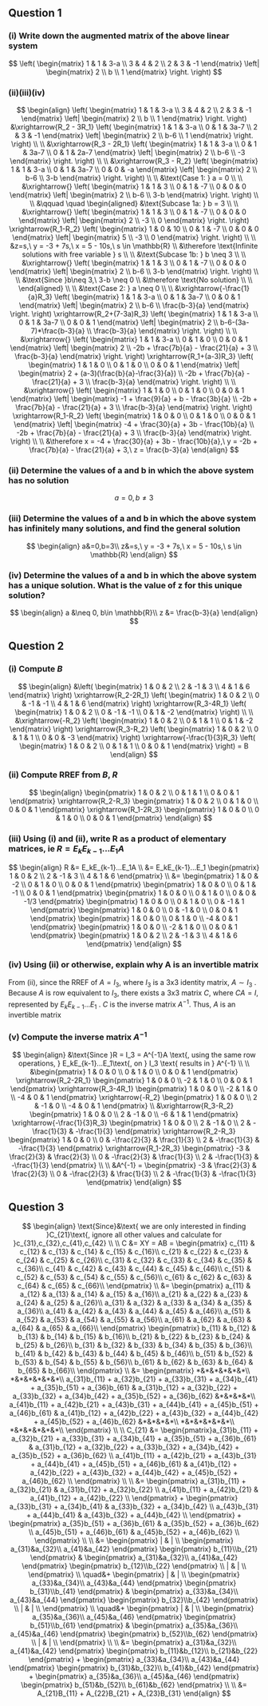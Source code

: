 ## Question 1
### (i) Write down the augmented matrix of the above linear system

$$
\left(
	\begin{matrix}
		1 & 1 & 3-a \\
		3 & 4 & 2 \\
		2 & 3 & -1
	\end{matrix} 
	\left| 
	\begin{matrix}
		2 \\ 
		b \\ 
		1
	\end{matrix}
	\right. 
\right)
$$
### (ii)(iii)(iv)

$$ 
\begin{align}
\left(
	\begin{matrix}
		1 & 1 & 3-a \\
		3 & 4 & 2 \\
		2 & 3 & -1
	\end{matrix} 
	\left| 
	\begin{matrix}
		2 \\ 
		b \\ 
		1
	\end{matrix}
	\right. 
\right)
&\xrightarrow{R_2 - 3R_1}
\left(
	\begin{matrix}
		1 & 1 & 3-a \\
		0 & 1 & 3a-7 \\
		2 & 3 & -1
	\end{matrix} 
	\left| 
	\begin{matrix}
		2 \\ 
		b-6 \\ 
		1
	\end{matrix}
	\right. 
\right) 
\\ \\
&\xrightarrow{R_3 - 2R_1}
\left(
	\begin{matrix}
		1 & 1 & 3-a \\
		0 & 1 & 3a-7 \\
		0 & 1 & 2a-7
	\end{matrix} 
	\left| 
	\begin{matrix}
		2 \\ 
		b-6 \\ 
		-3
	\end{matrix}
	\right. 
\right)
\\ \\
&\xrightarrow{R_3 - R_2}
\left(
	\begin{matrix}
		1 & 1 & 3-a \\
		0 & 1 & 3a-7 \\
		0 & 0 & -a
	\end{matrix} 
	\left| 
	\begin{matrix}
		2 \\ 
		b-6 \\ 
		3-b
	\end{matrix}
	\right. 
\right)
\\ \\
&\text{Case 1: } a = 0
\\ \\
&\xrightarrow{}
\left(
	\begin{matrix}
		1 & 1 & 3 \\
		0 & 1 & -7 \\
		0 & 0 & 0
	\end{matrix} 
	\left| 
	\begin{matrix}
		2 \\ 
		b-6 \\ 
		3-b
	\end{matrix}
	\right. 
\right)
\\ \\
&\qquad \quad \begin{aligned}
	&\text{Subcase 1a: } b = 3 
	\\ \\
	&\xrightarrow{}
	\left(
		\begin{matrix}
			1 & 1 & 3 \\
			0 & 1 & -7 \\
			0 & 0 & 0
		\end{matrix} 
		\left| 
		\begin{matrix}
			2 \\ 
			-3 \\ 
			0
		\end{matrix}
		\right. 
	\right)
	\xrightarrow{R_1-R_2}
	\left(
		\begin{matrix}
			1 & 0 & 10 \\
			0 & 1 & -7 \\
			0 & 0 & 0
		\end{matrix} 
		\left| 
		\begin{matrix}
			5 \\ 
			-3 \\ 
			0
		\end{matrix}
		\right. 
	\right) 
	\\ \\ 
	&z=s,\ y = -3 + 7s,\ x = 5 - 10s,\ s \in \mathbb{R} 
	\\
	&\therefore \text{Infinite solutions with free variable } s 
	\\ \\
	&\text{Subcase 1b: } b \neq 3
	\\ \\
	&\xrightarrow{}
	\left(
		\begin{matrix}
			1 & 1 & 3 \\
			0 & 1 & -7 \\
			0 & 0 & 0
		\end{matrix} 
		\left| 
		\begin{matrix}
			2 \\ 
			b-6 \\ 
			3-b
		\end{matrix}
		\right. 
	\right)
	\\ \\
	&\text{Since }b\neq 3,\ 3-b \neq 0 \\ 
	&\therefore \text{No solution}
	\\ \\
\end{aligned}
\\ \\
&\text{Case 2: } a \neq 0
\\ \\
&\xrightarrow{-\frac{1}{a}R_3}
\left(
	\begin{matrix}
		1 & 1 & 3-a \\
		0 & 1 & 3a-7 \\
		0 & 0 & 1
	\end{matrix} 
	\left| 
	\begin{matrix}
		2 \\ 
		b-6 \\ 
		\frac{b-3}{a}
	\end{matrix}
	\right. 
\right)
\xrightarrow{R_2+(7-3a)R_3}
\left(
	\begin{matrix}
		1 & 1 & 3-a \\
		0 & 1 & 3a-7 \\
		0 & 0 & 1
	\end{matrix} 
	\left| 
	\begin{matrix}
		2 \\ 
		b-6-(3a-7)*\frac{b-3}{a} \\ 
		\frac{b-3}{a}
	\end{matrix}
	\right. 
\right)
\\ \\ 
&\xrightarrow{}
\left(
	\begin{matrix}
		1 & 1 & 3-a \\
		0 & 1 & 0 \\
		0 & 0 & 1
	\end{matrix} 
	\left| 
	\begin{matrix}
		2 \\ 
		-2b + \frac{7b}{a} - \frac{21}{a} + 3 \\ 
		\frac{b-3}{a}
	\end{matrix}
	\right. 
\right)
\xrightarrow{R_1+(a-3)R_3}
\left(
	\begin{matrix}
		1 & 1 & 0 \\
		0 & 1 & 0 \\
		0 & 0 & 1
	\end{matrix} 
	\left| 
	\begin{matrix}
		2 + (a-3)(\frac{b}{a}-\frac{3}{a}) \\ 
		-2b + \frac{7b}{a} - \frac{21}{a} + 3 \\ 
		\frac{b-3}{a}
	\end{matrix}
	\right. 
\right)
\\ \\
&\xrightarrow{}
\left(
	\begin{matrix}
		1 & 1 & 0 \\
		0 & 1 & 0 \\
		0 & 0 & 1
	\end{matrix} 
	\left| 
	\begin{matrix}
		-1 + \frac{9}{a} + b - \frac{3b}{a} \\ 
		-2b + \frac{7b}{a} - \frac{21}{a} + 3 \\ 
		\frac{b-3}{a}
	\end{matrix}
	\right. 
\right)
\xrightarrow{R_1-R_2}
\left(
	\begin{matrix}
		1 & 0 & 0 \\
		0 & 1 & 0 \\
		0 & 0 & 1
	\end{matrix} 
	\left| 
	\begin{matrix}
		-4 + \frac{30}{a} + 3b - \frac{10b}{a} \\ 
		-2b + \frac{7b}{a} - \frac{21}{a} + 3 \\ 
		\frac{b-3}{a}
	\end{matrix}
	\right. 
\right)
\\ \\
&\therefore x = -4 + \frac{30}{a} + 3b - \frac{10b}{a},\ y = -2b + \frac{7b}{a} - \frac{21}{a} + 3,\ z = \frac{b-3}{a}
\end{align}
$$

### (ii) Determine the values of a and b in which the above system has no solution
$$
a = 0,b \neq 3
$$
### (iii) Determine the values of a and b in which the above system has infinitely many  solutions, and find the general solution
$$
\begin{align}
a&=0,b=3\\
z&=s,\ y = -3 + 7s,\ x = 5 - 10s,\ s \in \mathbb{R}
\end{align}
$$
### (iv) Determine the values of a and b in which the above system has a unique solution.  What is the value of z for this unique solution?
$$
\begin{align}
a &\neq 0, b\in \mathbb{R}\\
z &= \frac{b-3}{a}
\end{align}
$$

## Question 2
### (i) Compute $B$
$$
\begin{align}
&\left(
	\begin{matrix}
		1 & 0 & 2 \\
		2 & -1 & 3 \\
		4 & 1 & 6
	\end{matrix}
\right)
\xrightarrow{R_2-2R_1}
\left(
	\begin{matrix}
		1 & 0 & 2 \\
		0 & -1 & -1 \\
		4 & 1 & 6
	\end{matrix}
\right)
\xrightarrow{R_3-4R_1}
\left(
	\begin{matrix}
		1 & 0 & 2 \\
		0 & -1 & -1 \\
		0 & 1 & -2
	\end{matrix}
\right)
\\ \\
&\xrightarrow{-R_2}
\left(
	\begin{matrix}
		1 & 0 & 2 \\
		0 & 1 & 1 \\
		0 & 1 & -2
	\end{matrix}
\right)
\xrightarrow{R_3-R_2}
\left(
	\begin{matrix}
		1 & 0 & 2 \\
		0 & 1 & 1 \\
		0 & 0 & -3
	\end{matrix}
\right)
\xrightarrow{-\frac{1}{3}R_3}
\left(
	\begin{matrix}
		1 & 0 & 2 \\
		0 & 1 & 1 \\
		0 & 0 & 1
	\end{matrix}
\right) = B
\end{align}
$$

### (ii) Compute RREF from $B$, $R$
$$
\begin{align}
\begin{pmatrix}
	1 & 0 & 2 \\
	0 & 1 & 1 \\
	0 & 0 & 1
\end{pmatrix}
\xrightarrow{R_2-R_3}
\begin{pmatrix}
	1 & 0 & 2 \\
	0 & 1 & 0 \\
	0 & 0 & 1
\end{pmatrix}
\xrightarrow{R_1-2R_3}
\begin{pmatrix}
	1 & 0 & 0 \\
	0 & 1 & 0 \\
	0 & 0 & 1
\end{pmatrix}
\end{align}
$$

### (iii) Using (i) and (ii), write R as a product of elementary matrices, ie $R = E_kE_{k-1}...E_1A$

$$
\begin{align}
	R &= E_kE_{k-1}...E_1A \\
	&= E_kE_{k-1}...E_1
	\begin{pmatrix}
	1 & 0 & 2 \\ 2 & -1 & 3 \\ 4 & 1 & 6
	\end{pmatrix} \\
	&=
	\begin{pmatrix}
	1 & 0 & -2 \\ 0 & 1 & 0 \\ 0 & 0 & 1
	\end{pmatrix}
	\begin{pmatrix}
	1 & 0 & 0 \\ 0 & 1 & -1 \\ 0 & 0 & 1
	\end{pmatrix}
	\begin{pmatrix}
	1 & 0 & 0 \\ 0 & 1 & 0 \\ 0 & 0 & -1/3
	\end{pmatrix}
	\begin{pmatrix}
	1 & 0 & 0 \\ 0 & 1 & 0 \\ 0 & -1 & 1
	\end{pmatrix}
	\begin{pmatrix}
	1 & 0 & 0 \\ 0 & -1 & 0 \\ 0 & 0 & 1
	\end{pmatrix}
	\begin{pmatrix}
	1 & 0 & 0 \\ 0 & 1 & 0 \\ -4 & 0 & 1
	\end{pmatrix}
	\begin{pmatrix}
	1 & 0 & 0 \\ -2 & 1 & 0 \\ 0 & 0 & 1
	\end{pmatrix}
	\begin{pmatrix}
	1 & 0 & 2 \\ 2 & -1 & 3 \\ 4 & 1 & 6
	\end{pmatrix}
\end{align}
$$

### (iv) Using (ii) or otherwise, explain why A is an invertible matrix

From (ii), since the RREF of $A=I_3$, where $I_3$ is a 3x3 identity matrix, $A \sim I_3$ . Because $A$ is row equivalent to $I_3$, there exists a 3x3 matrix $C$, where $CA = I$, represented by $E_kE_{k-1}...E_1$ . $C$ is the inverse matrix $A^{-1}$. Thus, $A$ is an invertible matrix
### (v) Compute the inverse matrix $A^{-1}$

$$
\begin{align}
&\text{Since }R = I_3 = A^{-1}A \text{, using the same row operations, } E_kE_{k-1}...E_1\text{, on } I_3 \text{ results in } A^{-1}  \\ \\
&\begin{pmatrix}
1 & 0 & 0 \\ 0 & 1 & 0 \\ 0 & 0 & 1
\end{pmatrix}
\xrightarrow{R_2-2R_1}
\begin{pmatrix}
1 & 0 & 0 \\ -2 & 1 & 0 \\ 0 & 0 & 1
\end{pmatrix}
\xrightarrow{R_3-4R_1}
\begin{pmatrix}
1 & 0 & 0 \\ -2 & 1 & 0 \\ -4 & 0 & 1
\end{pmatrix}
\xrightarrow{-R_2}
\begin{pmatrix}
1 & 0 & 0 \\ 2 & -1 & 0 \\ -4 & 0 & 1
\end{pmatrix}
\\
&\xrightarrow{R_3-R_2}
\begin{pmatrix}
1 & 0 & 0 \\ 2 & -1 & 0 \\ -6 & 1 & 1
\end{pmatrix}
\xrightarrow{-\frac{1}{3}R_3}
\begin{pmatrix}
1 & 0 & 0 \\ 2 & -1 & 0 \\ 2 & -\frac{1}{3} & -\frac{1}{3}
\end{pmatrix}
\xrightarrow{R_2-R_3}
\begin{pmatrix}
1 & 0 & 0 \\ 0 & -\frac{2}{3} & \frac{1}{3} \\ 2 & -\frac{1}{3} & -\frac{1}{3}
\end{pmatrix}
\xrightarrow{R_1-2R_3}
\begin{pmatrix}
-3 & \frac{2}{3} & \frac{2}{3} \\ 0 & -\frac{2}{3} & \frac{1}{3} \\ 2 & -\frac{1}{3} & -\frac{1}{3}
\end{pmatrix}
\\ \\
&A^{-1} = 
\begin{pmatrix}
-3 & \frac{2}{3} & \frac{2}{3} \\ 0 & -\frac{2}{3} & \frac{1}{3} \\ 2 & -\frac{1}{3} & -\frac{1}{3}
\end{pmatrix}
\end{align}
$$
<div style="page-break-after: always;"></div>

## Question 3

$$
\begin{align}
\text{Since}&\text{ we are only interested in finding }C_{21}\text{, ignore all other values and calculate for }c_{31},c_{32},c_{41},c_{42}
\\ \\
C &= XY = AB =
\begin{pmatrix}
c_{11} & c_{12} & c_{13} & c_{14} & c_{15} & c_{16}\\
c_{21} & c_{22} & c_{23} & c_{24} & c_{25} & c_{26}\\
c_{31} & c_{32} & c_{33} & c_{34} & c_{35} & c_{36}\\
c_{41} & c_{42} & c_{43} & c_{44} & c_{45} & c_{46}\\
c_{51} & c_{52} & c_{53} & c_{54} & c_{55} & c_{56}\\
c_{61} & c_{62} & c_{63} & c_{64} & c_{65} & c_{66}\\
\end{pmatrix}
\\
&=
\begin{pmatrix}
a_{11} & a_{12} & a_{13} & a_{14} & a_{15} & a_{16}\\
a_{21} & a_{22} & a_{23} & a_{24} & a_{25} & a_{26}\\
a_{31} & a_{32} & a_{33} & a_{34} & a_{35} & a_{36}\\
a_{41} & a_{42} & a_{43} & a_{44} & a_{45} & a_{46}\\
a_{51} & a_{52} & a_{53} & a_{54} & a_{55} & a_{56}\\
a_{61} & a_{62} & a_{63} & a_{64} & a_{65} & a_{66}\\
\end{pmatrix}
\begin{pmatrix}
b_{11} & b_{12} & b_{13} & b_{14} & b_{15} & b_{16}\\
b_{21} & b_{22} & b_{23} & b_{24} & b_{25} & b_{26}\\
b_{31} & b_{32} & b_{33} & b_{34} & b_{35} & b_{36}\\
b_{41} & b_{42} & b_{43} & b_{44} & b_{45} & b_{46}\\
b_{51} & b_{52} & b_{53} & b_{54} & b_{55} & b_{56}\\
b_{61} & b_{62} & b_{63} & b_{64} & b_{65} & b_{66}\\
\end{pmatrix}
\\
&= 
\begin{pmatrix}
*&*&*&*&*&*\\
*&*&*&*&*&*\\
a_{31}b_{11} + a_{32}b_{21} + a_{33}b_{31} + a_{34}b_{41} + a_{35}b_{51} + a_{36}b_{61} & 
a_{31}b_{12} + a_{32}b_{22} + a_{33}b_{32} + a_{34}b_{42} + a_{35}b_{52} + a_{36}b_{62}
&*&*&*&*\\
a_{41}b_{11} + a_{42}b_{21} + a_{43}b_{31} + a_{44}b_{41} + a_{45}b_{51} + a_{46}b_{61} &
a_{41}b_{12} + a_{42}b_{22} + a_{43}b_{32} + a_{44}b_{42} + a_{45}b_{52} + a_{46}b_{62} &*&*&*&*\\
*&*&*&*&*&*\\
*&*&*&*&*&*\\
\end{pmatrix}
\\ \\
C_{21} &= 
\begin{pmatrix}a_{31}b_{11} + a_{32}b_{21} + a_{33}b_{31} + a_{34}b_{41} + a_{35}b_{51} + a_{36}b_{61} & 
a_{31}b_{12} + a_{32}b_{22} + a_{33}b_{32} + a_{34}b_{42} + a_{35}b_{52} + a_{36}b_{62}
\\
a_{41}b_{11} + a_{42}b_{21} + a_{43}b_{31} + a_{44}b_{41} + a_{45}b_{51} + a_{46}b_{61} &
a_{41}b_{12} + a_{42}b_{22} + a_{43}b_{32} + a_{44}b_{42} + a_{45}b_{52} + a_{46}b_{62} \\
\end{pmatrix}
\\ \\
&=
\begin{pmatrix}
a_{31}b_{11} + a_{32}b_{21}  & 
a_{31}b_{12} + a_{32}b_{22} \\
a_{41}b_{11} + a_{42}b_{21} &
a_{41}b_{12} + a_{42}b_{22} \\
\end{pmatrix}
+
\begin{pmatrix}
a_{33}b_{31} + a_{34}b_{41}  & 
a_{33}b_{32} + a_{34}b_{42} \\
a_{43}b_{31} + a_{44}b_{41} &
a_{43}b_{32} + a_{44}b_{42} \\
\end{pmatrix}
+
\begin{pmatrix}
a_{35}b_{51} + a_{36}b_{61}  & 
a_{35}b_{52} + a_{36}b_{62} \\
a_{45}b_{51} + a_{46}b_{61} &
a_{45}b_{52} + a_{46}b_{62} \\
\end{pmatrix}
\\ \\
&=
\begin{pmatrix}
	| & | \\
	\begin{pmatrix}
	a_{31}&a_{32}\\
	a_{41}&a_{42}
	\end{pmatrix} 
	\begin{pmatrix}
	b_{11}\\b_{21}
	\end{pmatrix} &
	\begin{pmatrix}
	a_{31}&a_{32}\\
	a_{41}&a_{42}
	\end{pmatrix} 
	\begin{pmatrix}
	b_{12}\\b_{22}
	\end{pmatrix} \\
	| & | \\
\end{pmatrix}
\\
\quad&+
\begin{pmatrix}
	| & | \\
	\begin{pmatrix}
	a_{33}&a_{34}\\
	a_{43}&a_{44}
	\end{pmatrix} 
	\begin{pmatrix}
	b_{31}\\b_{41}
	\end{pmatrix} &
	\begin{pmatrix}
	a_{33}&a_{34}\\
	a_{43}&a_{44}
	\end{pmatrix} 
	\begin{pmatrix}
	b_{32}\\b_{42}
	\end{pmatrix} \\
	| & | \\
\end{pmatrix}
\\
\quad&+
\begin{pmatrix}
	| & | \\
	\begin{pmatrix}
	a_{35}&a_{36}\\
	a_{45}&a_{46}
	\end{pmatrix} 
	\begin{pmatrix}
	b_{51}\\b_{61}
	\end{pmatrix} &
	\begin{pmatrix}
	a_{35}&a_{36}\\
	a_{45}&a_{46}
	\end{pmatrix} 
	\begin{pmatrix}
	b_{52}\\b_{62}
	\end{pmatrix} \\
	| & | \\
\end{pmatrix}
\\ \\
&=
\begin{pmatrix}
	a_{31}&a_{32}\\
	a_{41}&a_{42}
\end{pmatrix} 
\begin{pmatrix}
	b_{11}&b_{12}\\
	b_{21}&b_{22}
\end{pmatrix} 	
+
\begin{pmatrix}
	a_{33}&a_{34}\\
	a_{43}&a_{44}
	\end{pmatrix} 
\begin{pmatrix}
	b_{31}&b_{32}\\
	b_{41}&b_{42}
\end{pmatrix} 
+
\begin{pmatrix}
	a_{35}&a_{36}\\
	a_{45}&a_{46}
	\end{pmatrix}
\begin{pmatrix}
	b_{51}&b_{52}\\
	b_{61}&b_{62}
\end{pmatrix} 		
\\ \\
&=
A_{21}B_{11} + A_{22}B_{21} + A_{23}B_{31}
\end{align}
$$
